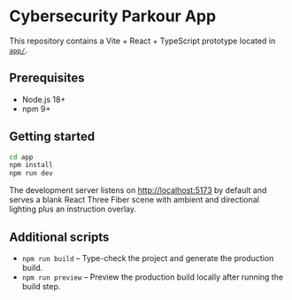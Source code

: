 # Cybersecurity Parkour App

This repository contains a Vite + React + TypeScript prototype located in [`app/`](app/).

## Prerequisites

- Node.js 18+
- npm 9+

## Getting started

```bash
cd app
npm install
npm run dev
```

The development server listens on [http://localhost:5173](http://localhost:5173) by default and serves a blank React Three Fiber scene with ambient and directional lighting plus an instruction overlay.

## Additional scripts

- `npm run build` – Type-check the project and generate the production build.
- `npm run preview` – Preview the production build locally after running the build step.
